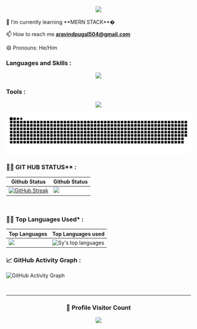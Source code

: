 <h1 align="center"><img align="center" width="35%" src="pugalenthi.svg" alt=""></h1>

<!-- <h1 align="center">
  <a href="https://git.io/typing-svg">
    <img src="https://readme-typing-svg.herokuapp.com/?lines=Hello,+There!+👋;This+is+Pugalenthi....;Nice+to+meet+you!&center=true&size=30">
  </a>
</h1> -->

<p align="center">
  <a href="https://github.com/Pugalenthis/readme-typing-svg"><img src="https://readme-typing-svg.herokuapp.com/?lines=Full-stack%20Web%20developer;&font=Fira%20Code&center=true&width=440&height=45&color=f75c7e&vCenter=true&size=22"></a>
</p>


<p align="left">
🌱 I’m currently learning **MERN STACK**�

 📫 How to reach me **aravindpugal504@gmail.com** <br>
   
 😄 Pronouns: He/Him
</p>


<h3 align="left">Languages and Skills :</h3>

  
  <p align="center">
  <a href="https://skillicons.dev">
    <img src="https://skillicons.dev/icons?i=html,css,js,bootstrap,react,express,nodejs,materialui,mongodb,mysql," />
  </a>
</p>

<h3 align="left">Tools :</h3>

 <p align="center">
  <a href="https://skillicons.dev">
    <img src="https://skillicons.dev/icons?i=git,stackoverflow,vscode" />
  </a>
</p>




![github contribution grid snake animation](https://raw.githubusercontent.com/platane/platane/output/github-contribution-grid-snake.svg)
<br>



 ### 👨‍💻 GIT HUB STATUS** :
| Github Status | Github Status |
| ------ | ------ | 
|[![GitHub Streak](http://github-readme-streak-stats.herokuapp.com?user=Pugalenthis&theme=algolia&hide_border=true&date_format=M%20j%5B%2C%20Y%5D)](https://git.io/streak-stats)| <a href="https://github.com/Pugalenthis/github-readme-stats"><img  src="https://github-readme-stats.vercel.app/api?username=Aravindhan&&show_icons=true&theme=radical"/></a>  |

<br>




<!--   Top Languages Using -->
### 👨‍💻 Top Languages Used* :
| Top Languages | Top Languages used |  
| ------ | ------ | 
|![](https://github-profile-summary-cards.vercel.app/api/cards/repos-per-language?username=Aravindhan&theme=nord_dark)|![Sy's top languages](https://github-readme-stats.vercel.app/api/top-langs/?username=Aravindha&show_icons=true&title_color=f6c32c&icon_color=f6c32c&text_color=9f9f9f&bg_color=151515&count_private=true&layout=compact)  | 



<!--   GitHub stats graph -->
### 📈 GitHub Activity Graph :
 ![GitHub Activity Graph](https://activity-graph.herokuapp.com/graph?username=Aravindhan&theme=github)

 <br> 
 
 <hr>
<!-- retro visitor counter -->  
<div align=center>
  <h3><b>📍 Profile Visitor Count</b></h3>
</div>
    
<p align="center" >   
  <img src="https://profile-counter.glitch.me/Aravindhan/count.svg" />  
</p>
